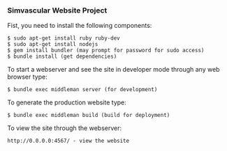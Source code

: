 ### Simvascular Website Project

Fist, you need to install the following components:

```
$ sudo apt-get install ruby ruby-dev
$ sudo apt-get install nodejs
$ gem install bundler (may prompt for password for sudo access)
$ bundle install (get dependencies)
```

To start a webserver and see the site in developer mode through any web browser type:

```
$ bundle exec middleman server (for development)
```

To generate the production website type:

```
$ bundle exec middleman build (build for deployment)
```

To view the site through the webserver:

```
http://0.0.0.0:4567/ - view the website
```
